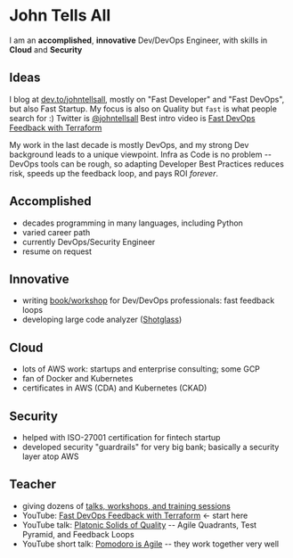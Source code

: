 # John Tells All

I am an **accomplished**, **innovative** Dev/DevOps Engineer, with skills in **Cloud** and **Security**

## Ideas

I blog at [dev.to/johntellsall](https://dev.to/johntellsall), mostly on "Fast Developer" and "Fast DevOps", but also Fast Startup. My focus is also on Quality but `fast` is what people search for :)  Twitter is [@johntellsall](https://twitter.com/johntellsall) Best intro video is [Fast DevOps Feedback with Terraform](https://www.youtube.com/watch?v=zd7VlmClTDs)

My work in the last decade is mostly DevOps, and my strong Dev background leads to a unique viewpoint. Infra as Code is no problem -- DevOps tools can be rough, so adapting Developer Best Practices reduces risk, speeds up the feedback loop, and pays ROI _forever_.

## Accomplished

- decades programming in many languages, including Python
- varied career path
- currently DevOps/Security Engineer
- resume on request

## Innovative

- writing [book/workshop](jta-book.md) for Dev/DevOps professionals: fast feedback loops
- developing large code analyzer ([Shotglass](https://github.com/johntellsall/shotglass#readme))

## Cloud

- lots of AWS work: startups and enterprise consulting; some GCP
- fan of Docker and Kubernetes
- certificates in AWS (CDA) and Kubernetes (CKAD)

## Security

- helped with ISO-27001 certification for fintech startup
- developed security "guardrails" for very big bank; basically a security layer atop AWS

## Teacher

- giving dozens of [talks, workshops, and training sessions](jta-talks.md)
- YouTube: [Fast DevOps Feedback with Terraform](https://www.youtube.com/watch?v=zd7VlmClTDs) <- start here
- YouTube talk: [Platonic Solids of Quality](
https://www.youtube.com/watch?v=iJX6h45k_AQ) -- Agile Quadrants, Test Pyramid, and Feedback Loops
- YouTube short talk: [Pomodoro is Agile](https://www.youtube.com/watch?v=yCPTc79oVg8) -- they work together very well
